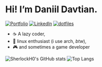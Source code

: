 # Hi! I’m Daniil Davtian. 

[![Portfolio](https://img.shields.io/badge/portfolio-darkgreen?style=for-the-badge)](https://daniildavtian.vercel.app/) 
[![LinkedIn](https://img.shields.io/badge/linkedin-%230077B5.svg?style=for-the-badge&logo=linkedin&logoColor=white)](https://www.linkedin.com/in/daniil-davtian/)
[![dotfiles](https://img.shields.io/badge/.dotfiles-black?style=for-the-badge)](https://https://github.com/SherlockH0/.dotfiles)

- ☕ A lazy coder,
- 🐧 linux enthusiast (i use arch, _btw_),
- 🎮 and sometimes a game developer

![SherlockH0's GitHub stats](https://github-readme-stats.vercel.app/api?username=SherlockH0&show_icons=true&theme=transparent&hide_border=true&hide_title=true)
![Top Langs](https://github-readme-stats.vercel.app/api/top-langs/?username=SherlockH0&theme=transparent&hide_border=true&layout=compact&langs_count=8)
